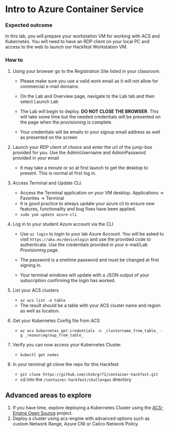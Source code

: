 # Intro to Azure Container Service
### Expected outcome
In this lab, you will prepare your workstation VM for working with ACS and Kubernetes. You will need to have an RDP client on your local PC and access to the web to launch our Hackfest Workstation VM.
### How to
1. Using your browser go to the Registration Site listed in your classroom.
    * Please make sure you use a valid work email as it will not allow for commercial e-mail domains.
       
    * On the Lab and Overview page, navigate to the Lab tab and then select Launch Lab
        
    * The Lab will begin to deploy. **DO NOT CLOSE THE BROWSER**. This will take some time but the needed credentials will be presented on the page when the provisioning is complete.
       
    * Your credentials will be emails to your signup email address as well as presented on the screen
        

2. Launch your RDP client of choice and enter the url of the jump-box provided for you. Use the AdminUsername and AdminPassword provided in your email
    
    * It may take a minute or so at first launch to get the desktop to present. This is normal at first log in.

3. Access Terminal and Update CLI.
    * Access the Terminal application on your VM desktop. Applications -> Favorites -> Terminal 
    * It is good practice to always update your azure cli to ensure new features, functionality and bug fixes have been applied.
    * ``sudo yum update azure-cli``  

4. Log in to your student Azure account via the CLI
    * Use ``az login`` to login to your lab Azure Account. You will be asked to visit ``https://aka.ms/devicelogin`` and use the provided code to authenticate. Use the credentials provided in your e-mail/Lab Provisioning page.
       
    * The password is a onetime password and must be changed at first signing in.
    * Your terminal windows will update with a JSON output of your subscription confirming the login has worked.

5. List your ACS clusters
    * ``az acs list -o table``
    * The result should be a table with your ACS cluster name and region as well as location.
        

6. Get your Kubernetes Config file from ACS
    * ``az acs kubernetes get-credentials -n _clustername_from_table_ -g _resourcegroup_from_table_``
        
7. Verify you can now access your Kubernetes Cluster.
    * ``kubectl get nodes``
        

8. In your terminal git clone the repo for this Hackfest
    * ``git clone https://github.com/chzbrgr71/container-hackfest.git``
    * cd into the ``/container-hackfest/challenges`` directory 

## Advanced areas to explore

1. If you have time, explore deploying a Kubernetes Cluster using the [ACS-Engine Open Source](https://github.com/Azure/acs-engine) project. 
2. Deploy a cluster using acs-engine with advanced options such as custom Network Range, Azure CNI or Calico Network Policy. 
    
